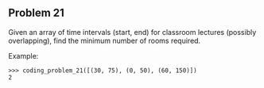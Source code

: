 ## Problem 21

Given an array of time intervals (start, end) for classroom lectures (possibly overlapping),
find the minimum number of rooms required.

Example:

    >>> coding_problem_21([(30, 75), (0, 50), (60, 150)])
    2